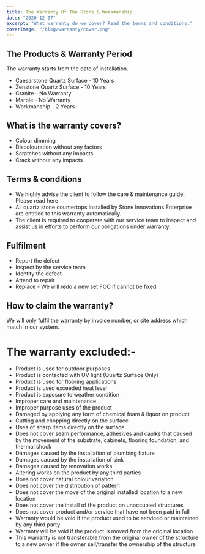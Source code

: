 ```yaml
---
title: The Warranty Of The Stone & Workmanship
date: "2020-12-07"
excerpt: "What warranty do we cover? Read the terms and conditions."
coverImage: "/blog/warranty/cover.png"
---
```


## The Products & Warranty Period

The warranty starts from the date of installation.

- Caesarstone Quartz Surface - 10 Years
- Zenstone Quartz Surface - 10 Years
- Granite - No Warranty
- Marble - No Warranty
- Workmanship - 2 Years

## What is the warranty covers?

- Colour dimming
- Discolouration without any factors
- Scratches without any impacts
- Crack without any impacts

## Terms & conditions

- We highly advise the client to follow the care & maintenance guide. Please read here
- All quartz stone countertops installed by Stone Innovations Enterprise are entitled to this warranty automatically.
- The client is required to cooperate with our service team to inspect and assist us in efforts to perform our obligations under warranty.

## Fulfilment

- Report the defect
- Inspect by the service team
- Identity the defect
- Attend to repair
- Replace - We will redo a new set FOC if cannot be fixed

## How to claim the warranty?

We will only fulfil the warranty by invoice number, or site address which match in our system.

# The warranty excluded:-

- Product is used for outdoor purposes
- Product is contacted with UV light (Quartz Surface Only)
- Product is used for flooring applications
- Product is used exceeded heat level
- Product is exposure to weather condition
- Improper care and maintenance
- Improper purpose uses of the product
- Damaged by applying any form of chemical foam & liquor on product
- Cutting and chopping directly on the surface
- Uses of sharp items directly on the surface
- Does not cover seam performance, adhesives and caulks that caused by the movement of the substrate, cabinets, flooring foundation, and thermal shock
- Damages caused by the installation of plumbing fixture
- Damages caused by the installation of sink
- Damages caused by renovation works
- Altering works on the product by any third parties
- Does not cover natural colour variation
- Does not cover the distribution of pattern
- Does not cover the move of the original installed location to a new location
- Does not cover the install of the product on unoccupied structures
- Does not cover product and/or service that have not been paid in full
- Warranty would be void if the product used to be serviced or maintained by any third party
- Warranty will be void if the product is moved from the original location
- This warranty is not transferable from the original owner of the structure to a new owner if the owner sell/transfer the ownership of the structure
